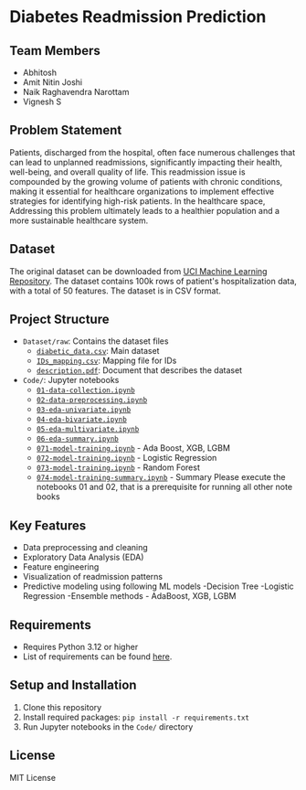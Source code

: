# Diabetes Readmission Prediction

## Team Members
- Abhitosh
- Amit Nitin Joshi
- Naik Raghavendra Narottam
- Vignesh S
## Problem Statement
Patients,  discharged from the hospital, often face numerous challenges that can lead to unplanned readmissions, significantly impacting their health, well-being, and overall quality of life. This readmission issue is compounded by the growing volume of patients with chronic conditions, making it essential for healthcare organizations to implement effective strategies for identifying high-risk patients.​
In the healthcare space, Addressing this problem ultimately leads to a healthier population and a more sustainable healthcare system.
## Dataset
The original dataset can be downloaded from [UCI Machine Learning Repository](https://archive.ics.uci.edu/dataset/296/diabetes+130-us+hospitals+for+years+1999-2008).
The dataset contains 100k rows of patient's hospitalization data, with a total of 50 features. The dataset is in CSV format.
## Project Structure
- `Dataset/raw`: Contains the dataset files
    - [`diabetic_data.csv`](./Dataset/raw/diabetic_data.csv): Main dataset
    - [`IDs_mapping.csv`](./Dataset/raw/IDS_mapping.csv): Mapping file for IDs
    - [`description.pdf`](./Dataset/raw/description.pdf): Document that describes the dataset
- `Code/`: Jupyter notebooks
    - [`01-data-collection.ipynb`](./Code/01-data-collection.ipynb)
    - [`02-data-preprocessing.ipynb`](./Code/02-data-preprocessing.ipynb)
    - [`03-eda-univariate.ipynb`](./Code/03-eda-univariate.ipynb)
    - [`04-eda-bivariate.ipynb`](./Code/04-eda-bivariate.ipynb)
    - [`05-eda-multivariate.ipynb`](./Code/05-eda-multivariate.ipynb)
    - [`06-eda-summary.ipynb`](./Code/06-eda-summary.ipynb)
    - [`071-model-training.ipynb`](./Code/071-model-training.ipynb) - Ada Boost, XGB, LGBM
    - [`072-model-training.ipynb`](./Code/072-model-training.ipynb) - Logistic Regression
    - [`073-model-training.ipynb`](./Code/073-model-training.ipynb) - Random Forest
    - [`074-model-training-summary.ipynb`](./Code/074-model-training.ipynb) - Summary
  Please execute the notebooks 01 and 02, that is a prerequisite for running all other note books

## Key Features
- Data preprocessing and cleaning
- Exploratory Data Analysis (EDA)
- Feature engineering
- Visualization of readmission patterns
- Predictive modeling using following ML models
    -Decision Tree
    -Logistic Regression
    -Ensemble methods - AdaBoost, XGB, LGBM

## Requirements
- Requires Python 3.12 or higher
- List of requirements can be found [here](requirements.txt).

## Setup and Installation
1. Clone this repository 
2. Install required packages: `pip install -r requirements.txt`
3. Run Jupyter notebooks in the `Code/` directory

## License
MIT License

